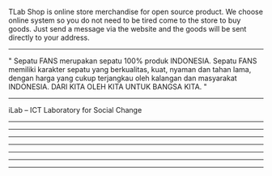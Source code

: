 TLab Shop is online store merchandise for open source product. We choose online system so you do not need to be tired come to the store to buy goods. Just send a message via the website and the goods will be sent directly to your address.

---------------------------------------------
" Sepatu FANS merupakan sepatu 100% produk INDONESIA. Sepatu FANS memiliki karakter sepatu yang berkualitas, kuat, nyaman dan tahan lama, dengan harga yang cukup terjangkau oleh kalangan dan masyarakat INDONESIA. DARI KITA OLEH KITA UNTUK BANGSA KITA. " 

---------------------------------------------
iLab – ICT Laboratory for Social Change

---------------------------------------------

---------------------------------------------

---------------------------------------------

---------------------------------------------

---------------------------------------------

---------------------------------------------

---------------------------------------------